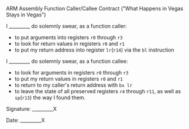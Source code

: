 ARM Assembly Function Caller/Callee Contract 
("What Happens in Vegas Stays in Vegas")

I _________ do solemnly swear, as a function caller:
- to put arguments into registers `r0` through `r3`
- to look for return values in registers `r0` and `r1`
- to put my return address into register `lr`(`r14`) via the `bl` instruction

I _________ do solemnly swear, as a function callee:
- to look for arguments in registers `r0` through `r3`
- to put my return values in registers `r0` and `r1`
- to return to my caller's return address with `bx lr`
- to leave the state of all preserved registers `r4` through `r11`, as well as `sp`(`r13`) the way I found them.

Signature: _________X 

Date: _________X

